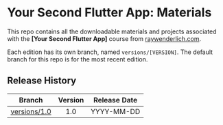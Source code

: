 # Your Second Flutter App: Materials

This repo contains all the downloadable materials and projects associated with the **[Your Second Flutter App]** course from [raywenderlich.com](https://www.raywenderlich.com).

Each edition has its own branch, named `versions/[VERSION]`. The default branch for this repo is for the most recent edition.


## Release History

| Branch                                                                            | Version | Release Date |
| --------------------------------------------------------------------------------- |:-------:|:------------:|
| [versions/1.0](https://github.com/raywenderlich/video-ysfa-materials) | 1.0     | YYYY-MM-DD   |
